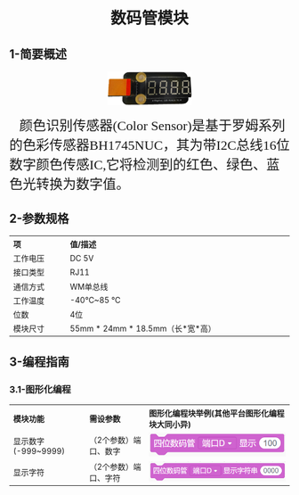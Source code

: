 <div align=center>
<h1 class="text-center">数码管模块</h1>
</div>

## **1-简要概述**

<div align=center>
<img src="docs/electronic_modules/rj11/four_digital_dispaly_module/20200306-162304.png" width=30%>
</div>

<p>
    <span style="font-family: 宋体, SimSun; font-size: 24px;">&nbsp; &nbsp;颜色识别传感器(Color Sensor)是基于罗姆系列的色彩传感器BH1745NUC，其为带I2C总线16位数字颜色传感IC,它将检测到的红色、绿色、蓝色光转换为数字值。</span>
</p>

## **2-参数规格**

<!-- Table goes in the document BODY -->
<table class="imagetable" style="display: table; text-align: left;">
<tr>
    <th>项</th><th>值/描述</th>
</tr>
<tr>
    <td>工作电压</td><td>DC 5V</td>
</tr>
<tr>
    <td>接口类型</td><td>RJ11</td>
</tr>
<tr>
    <td>通信方式</td><td>WM单总线</td>
</tr>
<tr>
    <td>工作温度</td><td>-40℃~85 ℃</td>
</tr>
<tr>
    <td>位数</td><td>4位</td>
</tr>
<tr>
    <td>模块尺寸</td><td>55mm * 24mm * 18.5mm（长*宽*高）</td>
</tr>
</table>

## **3-编程指南**
### **3.1-图形化编程**

<table class="imagetable" style="display: table; text-align: left;">
<tr>
    <th>模块功能</th><th>需设参数</th><th>图形化编程块举例(其他平台图形化编程块大同小异)</th>
</tr>
<tr>
    <td>显示数字(-999~9999)</td><td>（2个参数）端口、数字</td><td><img src="docs/electronic_modules/rj11/four_digital_dispaly_module/20200303-111729.png"></td>
</tr>
<tr>
    <td>显示字符</td><td>（2个参数）端口、字符</td><td><img src="docs/electronic_modules/rj11/four_digital_dispaly_module/6A59DA87-058E-4964-ACB7-C13140739F54.png"></td>
</tr>
</table>

